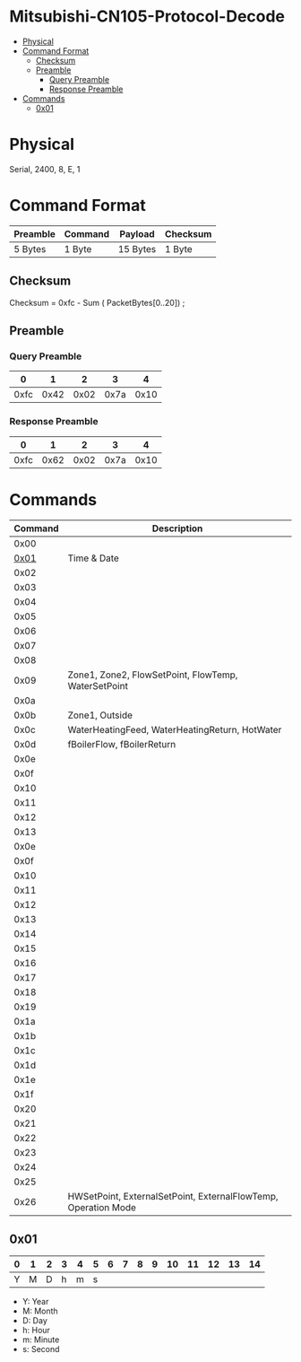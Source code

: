 # Mitsubishi-CN105-Protocol-Decode
- [Physical](#physical)
- [Command Format](#command-format)
  * [Checksum](#checksum)
  * [Preamble](#preamble)
    + [Query Preamble](#query-preamble)
    + [Response Preamble](#response-preamble)
- [Commands](#commands)
  * [0x01](#0x01)


# Physical
Serial, 2400, 8, E, 1

# Command Format

| Preamble | Command | Payload | Checksum |
| --- | --- | --- | --- |
| 5 Bytes | 1 Byte | 15 Bytes | 1 Byte |

## Checksum

Checksum = 0xfc - Sum ( PacketBytes[0..20]) ;
## Preamble
### Query Preamble
| 0 | 1 | 2 | 3 | 4 |
| ---  | ---  | ---  | ---  | ---  |
| 0xfc | 0x42 | 0x02 | 0x7a | 0x10 |

### Response Preamble

| 0 | 1 | 2 | 3 | 4 |
| ---  | ---  | ---  | ---  | ---  |
| 0xfc | 0x62 | 0x02 | 0x7a | 0x10 |

# Commands
| Command | Description |
| ------- | ----------- |
| 0x00 |     |
| [0x01](#0x01) | Time & Date |
| 0x02 |     |
| 0x03 |     |
| 0x04 |     |
| 0x05 |     |
| 0x06 |     |
| 0x07 |     |
| 0x08 |     |
| 0x09 | Zone1, Zone2, FlowSetPoint, FlowTemp, WaterSetPoint |
| 0x0a |     |
| 0x0b | Zone1, Outside |
| 0x0c | WaterHeatingFeed, WaterHeatingReturn, HotWater |
| 0x0d | fBoilerFlow,  fBoilerReturn |
| 0x0e |     |
| 0x0f |     |
| 0x10 |     |
| 0x11 |     |
| 0x12 |     |
| 0x13 |     |
| 0x0e |     |
| 0x0f |     |
| 0x10 |     |
| 0x11 |     |
| 0x12 |     |
| 0x13 |     |
| 0x14 |     |
| 0x15 |     |
| 0x16 |     |
| 0x17 |     |
| 0x18 |     |
| 0x19 |     |
| 0x1a |     |
| 0x1b |     |
| 0x1c |     |
| 0x1d |     |
| 0x1e |     |
| 0x1f |     |
| 0x20 |     |
| 0x21 |     |
| 0x22 |     |
| 0x23 |     |
| 0x24 |     |
| 0x25 |     |
| 0x26 | HWSetPoint, ExternalSetPoint, ExternalFlowTemp, Operation Mode |

## 0x01
| 0 | 1 | 2 | 3 | 4 | 5 | 6 | 7 | 8 | 9 | 10 | 11 | 12 | 13 | 14 |
|---|---|---|---|---|---|---|---|---|---|----|----|----|----|----|
| Y | M | D | h | m | s |   |   |   |   |    |    |    |    |    |

* Y: Year
* M: Month
* D: Day
* h: Hour
* m: Minute
* s: Second

